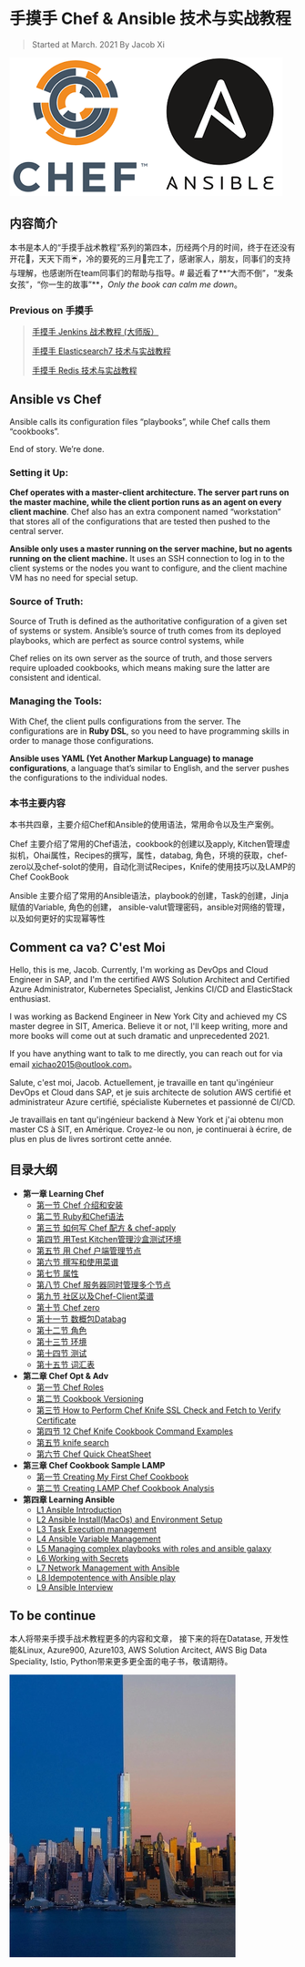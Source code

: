 # 手摸手 Chef & Ansible 技术与实战教程

> Started at March. 2021 By Jacob Xi 

![Alt Image Text](images/indx1_0.png "Body image")

## **内容简介**

本书是本人的“手摸手战术教程”系列的第四本，历经两个月的时间，终于在还没有开花🌸，天天下雨☔️，冷的要死的三月🥶完工了，感谢家人，朋友，同事们的支持与理解，也感谢所在team同事们的帮助与指导。# 最近看了**“大而不倒”，“发条女孩”，“你一生的故事”**，*Only the book can calm me down*。

### **Previous on 手摸手**

> [手摸手 Jenkins 战术教程 (大师版）](https://chao-xi.github.io/jxjenkinsbook/)
> 
> [手摸手 Elasticsearch7 技术与实战教程](https://chao-xi.github.io/jxes7book/)
> 
>  [手摸手 Redis 技术与实战教程](https://chao-xi.github.io/jxredisbook/)


## **Ansible vs Chef**

Ansible calls its configuration files “playbooks”, while Chef calls them “cookbooks”.

End of story. We’re done.

### **Setting it Up**: 

**Chef operates with a master-client architecture. The server part runs on the master machine, while the client portion runs as an agent on every client machine**. Chef also has an extra component named “workstation” that stores all of the configurations that are tested then pushed to the central server.

**Ansible only uses a master running on the server machine, but no agents running on the client machine.** It uses an SSH connection to log in to the client systems or the nodes you want to configure, and the client machine VM has no need for special setup.


### **Source of Truth:**

Source of Truth is defined as the authoritative configuration of a given set of systems or system. Ansible’s source of truth comes from its deployed playbooks, which are perfect as source control systems, while

Chef relies on its own server as the source of truth, and those servers require uploaded cookbooks, which means making sure the latter are consistent and identical.

### **Managing the Tools:**

With Chef, the client pulls configurations from the server. The configurations are in **Ruby DSL**, so you need to have programming skills in order to manage those configurations.

**Ansible uses YAML (Yet Another Markup Language) to manage configurations**, a language that’s similar to English, and the server pushes the configurations to the individual nodes.


### **本书主要内容**

本书共四章，主要介绍Chef和Ansible的使用语法，常用命令以及生产案例。 

Chef 主要介绍了常用的Chef语法，cookbook的创建以及apply, Kitchen管理虚拟机，Ohai属性，Recipes的撰写，属性，databag, 角色，环境的获取，chef-zero以及chef-solot的使用，自动化测试Recipes，Knife的使用技巧以及LAMP的Chef CookBook

Ansible 主要介绍了常用的Ansible语法，playbook的创建，Task的创建，Jinja赋值的Variable, 角色的创建， ansible-valut管理密码，ansible对网络的管理，以及如何更好的实现幂等性

## Comment ca va? C'est Moi

Hello, this is me, Jacob. Currently, I'm working as DevOps and Cloud Engineer in SAP, and I'm the certified AWS Solution Architect and Certified Azure Administrator, Kubernetes Specialist, Jenkins CI/CD and ElasticStack enthusiast. 

I was working as Backend Engineer in New York City and achieved my CS master degree in SIT, America. Believe it or not, I'll keep writing, more and more books will come out at such dramatic and unprecedented 2021. 

If you have anything want to talk to me directly, you can reach out for via email xichao2015@outlook.com。


Salute, c'est moi, Jacob. Actuellement, je travaille en tant qu'ingénieur DevOps et Cloud dans SAP, et je suis architecte de solution AWS certifié et administrateur Azure certifié, spécialiste Kubernetes et passionné de CI/CD.

Je travaillais en tant qu'ingénieur backend à New York et j'ai obtenu mon master CS à SIT, en Amérique. Croyez-le ou non, je continuerai à écrire, de plus en plus de livres sortiront cette année.

## 目录大纲

* **第一章 Learning Chef**
	* [第一节 Chef 介绍和安装](https://chao-xi.github.io/jxchefbook/chap1/chef_tutorial1/)
	* [第二节 Ruby和Chef语法](https://chao-xi.github.io/jxchefbook/chap1/chef_tutorial2/)
	* [第三节 如何写 Chef 配方 & chef-apply](https://chao-xi.github.io/jxchefbook/chap1/chef_tutorial3/)
	* [第四节 用Test Kitchen管理沙盒测试环境](https://chao-xi.github.io/jxchefbook/chap1/chef_tutorial4/)
	* [第五节 用 Chef 户端管理节点](https://chao-xi.github.io/jxchefbook/chap1/chef_tutorial5/)
	* [第六节 撰写和使用菜谱](https://chao-xi.github.io/jxchefbook/chap1/chef_tutorial6/)
	* [第七节 属性](https://chao-xi.github.io/jxchefbook/chap1/chef_tutorial7_attributes/)
	* [第八节 Chef 服务器同时管理多个节点](https://chao-xi.github.io/jxchefbook/chap1/chef_tutorial8/)
	* [第九节 社区以及Chef-Client菜谱](https://chao-xi.github.io/jxchefbook/chap1/chef_tutorial9/)
	* [第十节 Chef zero](https://chao-xi.github.io/jxchefbook/chap1/chef_tutorial10_zero/)
	* [第十一节 数概包Databag](https://chao-xi.github.io/jxchefbook/chap1/chef_tutorial11_databag/)
	* [第十二节 角色](https://chao-xi.github.io/jxchefbook/chap1/chef_tutorial12/)
	* [第十三节 环境](https://chao-xi.github.io/jxchefbook/chap1/chef_tutorial13_env/)
	* [第十四节 测试](https://chao-xi.github.io/jxchefbook/chap1/chef_tutorial14_test/)
	* [第十五节 词汇表](https://chao-xi.github.io/jxchefbook/chap1/chef_tutorial15_term/)
* **第二章 Chef Opt & Adv**
	* [第一节 Chef Roles](https://chao-xi.github.io/jxchefbook/chap2/chef_adv4/)
	* [第二节 Cookbook Versioning](https://chao-xi.github.io/jxchefbook/chap2/chef_adv5/)
	* [第三节 How to Perform Chef Knife SSL Check and Fetch to Verify Certificate](https://chao-xi.github.io/jxchefbook/chap2/chef_adv1/)
	* [第四节 12 Chef Knife Cookbook Command Examples](https://chao-xi.github.io/jxchefbook/chap2/chef_adv2/) 
	* [第五节 knife search](https://chao-xi.github.io/jxchefbook/chap2/chef_op1_kinfe_search/)
	* [第六节 Chef Quick CheatSheet](https://chao-xi.github.io/jxchefbook/chap2/chef_adv3/)
* **第三章 Chef Cookbook Sample LAMP**
	* [第一节 Creating My First Chef Cookbook](https://chao-xi.github.io/jxchefbook/chap3/chef_basic5/)
	* [第二节 Creating LAMP Chef Cookbook Analysis](https://chao-xi.github.io/jxchefbook/chap3/chef_basic6/) 
* **第四章  Learning Ansible**
	* [L1 Ansible Introduction](https://chao-xi.github.io/jxchefbook/chap4/1ansible_intro/) 
	* [L2 Ansible Install(MacOs) and Environment Setup](https://chao-xi.github.io/jxchefbook/chap4/2ansible_over_install/)
	* [L3 Task Execution management](https://chao-xi.github.io/jxchefbook/chap4/3play_task/)
	* [L4 Ansible Variable Management](https://chao-xi.github.io/jxchefbook/chap4/4Ansible_variables/)
	* [L5 Managing complex playbooks with roles and ansible galaxy](https://chao-xi.github.io/jxchefbook/chap4/5Complex_roles/)
	* [L6 Working with Secrets](https://chao-xi.github.io/jxchefbook/chap4/6Secret_management/)
	* [L7 Network Management with Ansible](https://chao-xi.github.io/jxchefbook/chap4/7Network_management/)
	* [L8 Idempotentence with Ansible play](https://chao-xi.github.io/jxchefbook/chap4/8idempotentence/)
	* [L9 Ansible Interview](https://chao-xi.github.io/jxchefbook/chap4/9Ansible_interview/)

## To be continue

本人将带来手摸手战术教程更多的内容和文章， 接下来的将在Datatase, 开发性能&Linux, Azure900, Azure103, AWS Solution Arcitect, AWS Big Data Speciality, Istio, Python带来更多更全面的电子书，敬请期待。

![Alt Image Text](images/indx1_1.jpeg "Body image")


